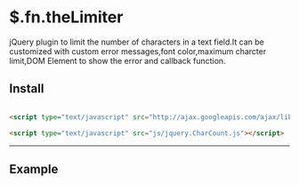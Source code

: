 # $.fn.theLimiter



jQuery plugin to limit the number of characters in a text field.It can be customized with custom error messages,font color,maximum charcter limit,DOM Element to show the error and callback function.


## Install

```html

<script type="text/javascript" src="http://ajax.googleapis.com/ajax/libs/jquery/1.10.1/jquery.min.js" ></script>

<script type="text/javascript" src="js/jquery.CharCount.js"></script>

```
---

## Example

```html



